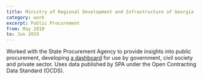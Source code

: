 ```yaml
---
title: Ministry of Regional Development and Infrastructure of Georgia
category: work
excerpt: Public Procurement
from: May 2019
to: Jun 2019
---
```

Worked with the State Procurement Agency to provide insights into public procurement, developing [a dashboard](https://vod.spa.ge) for use by government, civil society and private sector. Uses data published by SPA under the Open Contracting Data Standard (OCDS).
